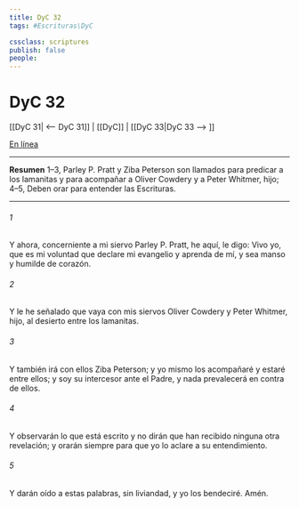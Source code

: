 ```yaml
---
title: DyC 32
tags: #Escrituras\DyC

cssclass: scriptures
publish: false
people:
---
```


# DyC 32
[[DyC 31| <-- DyC 31]] | [[DyC]] | [[DyC 33|DyC 33 --> ]]

[En línea](https://churchofjesuschrist.org/study/scriptures/dc-testament/dc/32?lang=spa)

---
__Resumen__
1–3, Parley P. Pratt y Ziba Peterson son llamados para predicar a los lamanitas y para acompañar a Oliver Cowdery y a Peter Whitmer, hijo; 4–5, Deben orar para entender las Escrituras.

---
###### 1 
Y ahora, concerniente a mi siervo Parley P. Pratt, he aquí, le digo: Vivo yo, que es mi voluntad que declare mi evangelio y aprenda de mí, y sea manso y humilde de corazón.

###### 2 
Y le he señalado que vaya con mis siervos Oliver Cowdery y Peter Whitmer, hijo, al desierto entre los lamanitas.

###### 3 
Y también irá con ellos Ziba Peterson; y yo mismo los acompañaré y estaré entre ellos; y soy su intercesor ante el Padre, y nada prevalecerá en contra de ellos.

###### 4 
Y observarán lo que está escrito y no dirán que han recibido ninguna otra revelación; y orarán siempre para que yo lo aclare a su entendimiento.

###### 5 
Y darán oído a estas palabras, sin liviandad, y yo los bendeciré. Amén.

